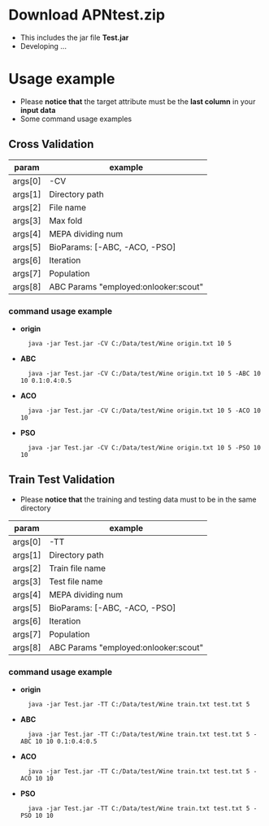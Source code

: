 Download APNtest.zip
=
- This includes the jar file **Test.jar**
- Developing ...

Usage example
=
- Please **notice that** the target attribute must be the **last column** in your **input data**
- Some command usage examples

Cross Validation
-
| param | example |
| - | - |
| args[0] | -CV |
| args[1] | Directory path |
| args[2] | File name |
| args[3] | Max fold |
| args[4] | MEPA dividing num |
| args[5] | BioParams: [-ABC, -ACO, -PSO] |
| args[6] | Iteration |
| args[7] | Population |
| args[8] | ABC Params "employed:onlooker:scout" |

### **command usage example**

- **origin**

        java -jar Test.jar -CV C:/Data/test/Wine origin.txt 10 5
- **ABC**

        java -jar Test.jar -CV C:/Data/test/Wine origin.txt 10 5 -ABC 10 10 0.1:0.4:0.5
- **ACO**

        java -jar Test.jar -CV C:/Data/test/Wine origin.txt 10 5 -ACO 10 10
- **PSO**

        java -jar Test.jar -CV C:/Data/test/Wine origin.txt 10 5 -PSO 10 10

Train Test Validation
-
- Please **notice that** the training and testing data must to be in the same directory

| param | example |
| - | - |
| args[0] | -TT |
| args[1] | Directory path |
| args[2] | Train file name |
| args[3] | Test file name |
| args[4] | MEPA dividing num |
| args[5] | BioParams: [-ABC, -ACO, -PSO] |
| args[6] | Iteration |
| args[7] | Population |
| args[8] | ABC Params "employed:onlooker:scout" |

### **command usage example**

- **origin**

        java -jar Test.jar -TT C:/Data/test/Wine train.txt test.txt 5
- **ABC**

        java -jar Test.jar -TT C:/Data/test/Wine train.txt test.txt 5 -ABC 10 10 0.1:0.4:0.5
- **ACO**

        java -jar Test.jar -TT C:/Data/test/Wine train.txt test.txt 5 -ACO 10 10
- **PSO**

        java -jar Test.jar -TT C:/Data/test/Wine train.txt test.txt 5 -PSO 10 10
